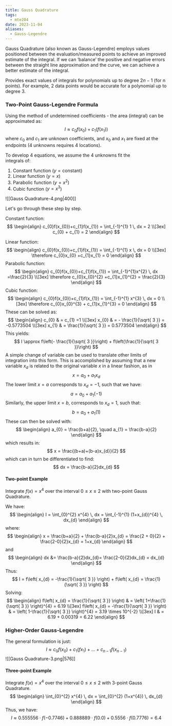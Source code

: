 ```yaml
---
title: Gauss Quadrature
tags:
  - mte204
date: 2023-11-04
aliases:
  - Gauss-Legendre
---
```

Gauss Quadrature (also known as Gauss-Legendre) employs values positioned between the evaluation/measured points to achieve an improved estimate of the integral. If we can ‘balance’ the positive and negative errors between the straight line approximation and the curve, we can achieve a better estimate of the integral.  

Provides exact values of integrals for polynomials up to degree $2n - 1$ 
(for n points). For example, 2 data points would be accurate for a polynomial up to degree $3$.

### Two-Point Gauss-Legendre Formula
Using the method of undetermined coefficients - the area (integral) can be approximated as:
$$
I \approx c_{0}f(x_{0})+c_{1}(f(x_{1}))
$$
where $c_{0}$ and $c_{1}$ are unknown coefficients, and $x_{0}$ and $x_{1}$ are fixed at the endpoints (4 unknowns requires 4 locations).

To develop 4 equations, we assume the 4 unknowns fit the  
integrals of:  
1. Constant function ($y=\text{constant}$)  
2. Linear function ($y=x$)  
3. Parabolic function ($y=x^{2}$)  
4. Cubic function ($y=x^{3}$)

![[Gauss Quadrature-4.png|400]]

Let's go through these step by step.

Constant function:
$$
\begin{align}
c_{0}f(x_{0})+c_{1}f(x_{1}) = \int_{-1}^{1} 1 \, dx  = 2 \\[3ex] 
c_{0} + c_{1} = 2
\end{align}
$$

Linear function:
$$
\begin{align}
c_{0}f(x_{0})+c_{1}f(x_{1}) = \int_{-1}^{1} x \, dx = 0 \\[3ex] 
 \therefore c_{0}x_{0} +c_{1}x_{1} = 0
\end{align}
$$
Parabolic function:
$$
\begin{align}
c_{0}f(x_{0})+c_{1}f(x_{1})  = \int_{-1}^{1}x^{2}  \, dx =\frac{2}{3} \\[3ex] 
 \therefore c_{0}x_{0}^{2} +c_{1}x_{1}^{2} = \frac{2}{3}
\end{align}
$$
Cubic function:
$$
\begin{align}
c_{0}f(x_{0})+c_{1}f(x_{1}) = \int_{-1}^{1} x^{3} \, dx = 0 \\[3ex] 
\therefore c_{0}x_{0}^{3} + c_{1}x_{1}^{3} = 0
\end{align}
$$
These can be solved as:
$$
\begin{align}
c_{0}  & = c_{1} =1 \\[3ex] 
x_{0} & = - \frac{1}{\sqrt{ 3 }} = -0.5773504 \\[3ex] 
x_{1} & = \frac{1}{\sqrt{ 3 }} = 0.5773504
\end{align}
$$
This yields:
$$
I \approx f\left(- \frac{1}{\sqrt{ 3 }}\right) + f\left(\frac{1}{\sqrt{ 3 }}\right)
$$
A simple change of variable can be used to translate other limits of integration into this form. This is accomplished by assuming that a new variable $x_{d}$ is related to the original variable $x$ in a linear fashion, as in
$$
x = a_{0} + a_{1}x_{d}
$$
The lower limit $x=a$ corresponds to $x_{d} = -1$, such that we have:
$$
a = a_{0} + a_{1}(-1)
$$
Similarly, the upper limit $x=b$, corresponds to $x_{d}=1$, such that:
$$
b = a_{0}+a_{1}(1)
$$
These can then be solved with:
$$
\begin{align}
a_{0} = \frac{b+a}{2}, \quad a_{1} = \frac{b-a}{2}
\end{align}
$$
which results in:
$$
x = \frac{(b+a)+(b-a)x_{d}}{2}
$$
which can in turn be differentiated to find:
$$
dx = \frac{b-a}{2}dx_{d}
$$
#### Two-point Example
Integrate $f(x) = x^4$ over the interval $0 \leq x \leq 2$ with two-point Gauss Quadrature.

We have:
$$
\begin{align}
I  = \int_{0}^{2} x^{4} \, dx  = \int_{-1}^{1} (1+x_{d})^{4}  \, dx_{d}
\end{align}
$$
where:
$$
\begin{align}
x  = \frac{b+a}{2} + \frac{b-a}{2}x_{d} = \frac{2 + 0}{2} + \frac{2-0}{2}x_{d} = 1+x_{d}
\end{align}
$$
and
$$
\begin{align}
dx  &= \frac{b-a}{2}dx_{d}= \frac{2-0}{2}dx_{d} = dx_{d}
\end{align}
$$
Thus:
$$
I = f\left( x_{d} = -\frac{1}{\sqrt{ 3 }} \right) + f\left( x_{d} = \frac{1}{\sqrt{ 3 }} \right)
$$
Solving:
$$
\begin{align}
f\left( x_{d}  = \frac{1}{\sqrt{ 3 }} \right)  & = \left( 1+\frac{1}{\sqrt{ 3 }} \right)^{4} = 6.19 \\[3ex] 
f\left( x_{d}  = -\frac{1}{\sqrt{ 3 }} \right)  & = \left( 1-\frac{1}{\sqrt{ 3 }} \right)^{4} = 3.19 \times 10^{-2} \\[3ex] 
 I  & = 6.19 + 0.00319 = 6.22 
\end{align}
$$
### Higher-Order Gauss-Legendre
The general formulation is just:
$$
I \approx c_{0}f(x_{0}) + c_{1}(fx_{1}) + \dots + c_{n-1}f(x_{n-1})
$$
![[Gauss Quadrature-3.png|576]]
#### Three-point Example
Integrate $f(x) = x^4$ over the interval $0 \leq x \leq 2$ with 3-point Gauss Quadrature.
$$
\begin{align}
\int_{0}^{2} x^{4} \, dx = \int_{0}^{2} (1+x^{4}) \, dx_{d} 
\end{align}
$$
Thus, we have:
$$
I \approx 0.555556 \cdot f(-0.7746) + 0.888889\cdot f(0.0) + 0.5556\cdot f(0.7776) = 6.4
$$

